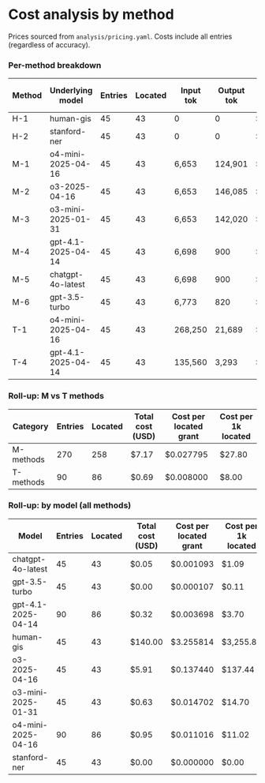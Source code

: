 # Cost analysis by method

Prices sourced from `analysis/pricing.yaml`. Costs include all entries (regardless of accuracy).

### Per-method breakdown

| Method | Underlying model | Entries | Located | Input tok | Output tok | Total cost (USD) | Cost per located grant | Cost per 1k located |
|---|---|---|---|---|---|---|---|---|
| H-1 | human-gis | 45 | 43 | 0 | 0 | $140.00 | $3.255814 | $3,255.81 |
| H-2 | stanford-ner | 45 | 43 | 0 | 0 | $0.00 | $0.000000 | $0.00 |
| M-1 | o4-mini-2025-04-16 | 45 | 43 | 6,653 | 124,901 | $0.56 | $0.012951 | $12.95 |
| M-2 | o3-2025-04-16 | 45 | 43 | 6,653 | 146,085 | $5.91 | $0.137440 | $137.44 |
| M-3 | o3-mini-2025-01-31 | 45 | 43 | 6,653 | 142,020 | $0.63 | $0.014702 | $14.70 |
| M-4 | gpt-4.1-2025-04-14 | 45 | 43 | 6,698 | 900 | $0.02 | $0.000479 | $0.48 |
| M-5 | chatgpt-4o-latest | 45 | 43 | 6,698 | 900 | $0.05 | $0.001093 | $1.09 |
| M-6 | gpt-3.5-turbo | 45 | 43 | 6,773 | 820 | $0.00 | $0.000107 | $0.11 |
| T-1 | o4-mini-2025-04-16 | 45 | 43 | 268,250 | 21,689 | $0.39 | $0.009082 | $9.08 |
| T-4 | gpt-4.1-2025-04-14 | 45 | 43 | 135,560 | 3,293 | $0.30 | $0.006918 | $6.92 |

### Roll-up: M vs T methods

| Category | Entries | Located | Total cost (USD) | Cost per located grant | Cost per 1k located |
|---|---|---|---|---|---|
| M-methods | 270 | 258 | $7.17 | $0.027795 | $27.80 |
| T-methods | 90 | 86 | $0.69 | $0.008000 | $8.00 |

### Roll-up: by model (all methods)

| Model | Entries | Located | Total cost (USD) | Cost per located grant | Cost per 1k located |
|---|---|---|---|---|---|
| chatgpt-4o-latest | 45 | 43 | $0.05 | $0.001093 | $1.09 |
| gpt-3.5-turbo | 45 | 43 | $0.00 | $0.000107 | $0.11 |
| gpt-4.1-2025-04-14 | 90 | 86 | $0.32 | $0.003698 | $3.70 |
| human-gis | 45 | 43 | $140.00 | $3.255814 | $3,255.81 |
| o3-2025-04-16 | 45 | 43 | $5.91 | $0.137440 | $137.44 |
| o3-mini-2025-01-31 | 45 | 43 | $0.63 | $0.014702 | $14.70 |
| o4-mini-2025-04-16 | 90 | 86 | $0.95 | $0.011016 | $11.02 |
| stanford-ner | 45 | 43 | $0.00 | $0.000000 | $0.00 |